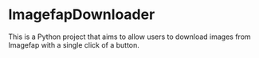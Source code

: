 # ImagefapDownloader
This is a Python project that aims to allow users to download images from Imagefap with a single click of a button.
